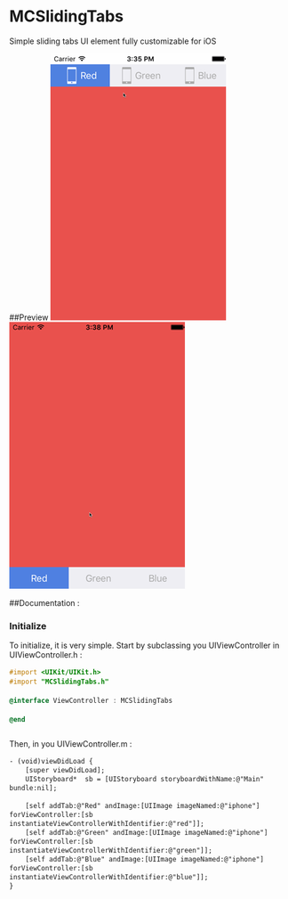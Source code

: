 # MCSlidingTabs
Simple sliding tabs UI element fully customizable for iOS

##Preview
![MCSlidingTabs Top Preview](/mcslidingtabsTop.gif?raw=true "MCSlidingTabs Top Preview") ![MCSlidingTabs Bottom Preview](/mcslidingtabsBottom.gif?raw=true "MCSlidingTabs Bottom Preview")


##Documentation :

### Initialize
To initialize, it is very simple. Start by subclassing you UIViewController in UIViewController.h :
```objective-c
#import <UIKit/UIKit.h>
#import "MCSlidingTabs.h"

@interface ViewController : MCSlidingTabs

@end
```
```
```

Then, in you UIViewController.m :
```objective c
- (void)viewDidLoad {
    [super viewDidLoad];
    UIStoryboard*  sb = [UIStoryboard storyboardWithName:@"Main" bundle:nil];
    
    [self addTab:@"Red" andImage:[UIImage imageNamed:@"iphone"] forViewController:[sb instantiateViewControllerWithIdentifier:@"red"]];
    [self addTab:@"Green" andImage:[UIImage imageNamed:@"iphone"] forViewController:[sb instantiateViewControllerWithIdentifier:@"green"]];
    [self addTab:@"Blue" andImage:[UIImage imageNamed:@"iphone"] forViewController:[sb instantiateViewControllerWithIdentifier:@"blue"]];
}
```
